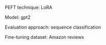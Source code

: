 PEFT technique: LoRA

Model: gpt2

Evaluation approach: sequence classification

Fine-tuning dataset: Amazon reviews

